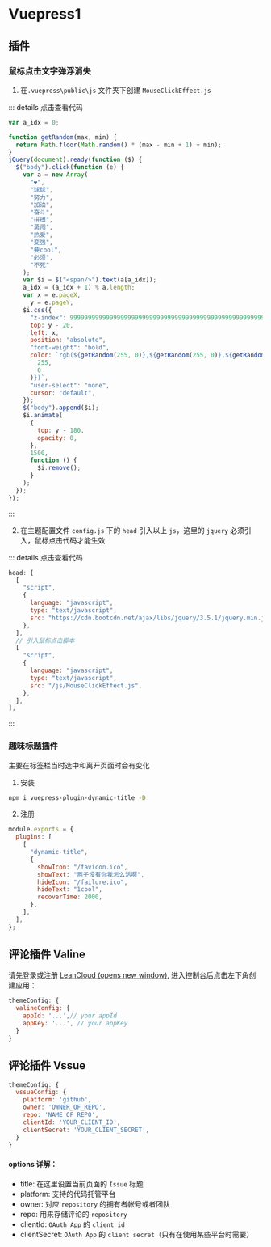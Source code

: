 # Vuepress1

## 插件

### 鼠标点击文字弹浮消失

1. 在`.vuepress\public\js` 文件夹下创建 `MouseClickEffect.js`

::: details 点击查看代码

```js
var a_idx = 0;

function getRandom(max, min) {
  return Math.floor(Math.random() * (max - min + 1) + min);
}
jQuery(document).ready(function ($) {
  $("body").click(function (e) {
    var a = new Array(
      "❤",
      "球球",
      "努力",
      "加油",
      "奋斗",
      "拼搏",
      "勇闯",
      "热爱",
      "变强",
      "要cool",
      "必须",
      "不死"
    );
    var $i = $("<span/>").text(a[a_idx]);
    a_idx = (a_idx + 1) % a.length;
    var x = e.pageX,
      y = e.pageY;
    $i.css({
      "z-index": 999999999999999999999999999999999999999999999999999999999999999999999,
      top: y - 20,
      left: x,
      position: "absolute",
      "font-weight": "bold",
      color: `rgb(${getRandom(255, 0)},${getRandom(255, 0)},${getRandom(
        255,
        0
      )})`,
      "user-select": "none",
      cursor: "default",
    });
    $("body").append($i);
    $i.animate(
      {
        top: y - 180,
        opacity: 0,
      },
      1500,
      function () {
        $i.remove();
      }
    );
  });
});
```

:::

2. 在主题配置文件 `config.js` 下的 `head` 引入以上 `js`，这里的 `jquery` 必须引入，鼠标点击代码才能生效

::: details 点击查看代码

```js
head: [
  [
    "script",
    {
      language: "javascript",
      type: "text/javascript",
      src: "https://cdn.bootcdn.net/ajax/libs/jquery/3.5.1/jquery.min.js",
    },
  ],
  // 引入鼠标点击脚本
  [
    "script",
    {
      language: "javascript",
      type: "text/javascript",
      src: "/js/MouseClickEffect.js",
    },
  ],
],
```

:::

### 趣味标题插件

主要在标签栏当时选中和离开页面时会有变化

1. 安装

```sh
npm i vuepress-plugin-dynamic-title -D
```

2. 注册

```js
module.exports = {
  plugins: [
    [
      "dynamic-title",
      {
        showIcon: "/favicon.ico",
        showText: "燕子没有你我怎么活啊",
        hideIcon: "/failure.ico",
        hideText: "1cool",
        recoverTime: 2000,
      },
    ],
  ],
};
```

## 评论插件 Valine

请先登录或注册 [LeanCloud (opens new window)](https://www.leancloud.cn/), 进入控制台后点击左下角创建应用：

```js
themeConfig: {
  valineConfig: {
    appId: '...',// your appId
    appKey: '...', // your appKey
  }
}
```

## 评论插件 Vssue

```js
themeConfig: {
  vssueConfig: {
    platform: 'github',
    owner: 'OWNER_OF_REPO',
    repo: 'NAME_OF_REPO',
    clientId: 'YOUR_CLIENT_ID',
    clientSecret: 'YOUR_CLIENT_SECRET',
  }
}
```

#### options 详解：

- title: 在这里设置当前页面的 `Issue` 标题
- platform: 支持的代码托管平台
- owner: 对应 `repository` 的拥有者帐号或者团队
- repo: 用来存储评论的 `repository`
- clientId: `OAuth App` 的 `client id`
- clientSecret: `OAuth App` 的 `client secret`（只有在使用某些平台时需要）
